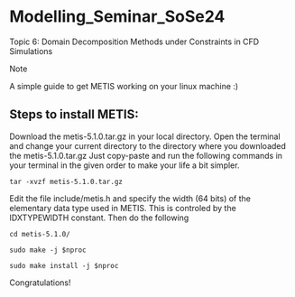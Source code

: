 # Modelling_Seminar_SoSe24
Topic 6: Domain Decomposition Methods under Constraints in CFD Simulations

> [!NOTE]
> A simple guide to get METIS working on your linux machine :)

## Steps to install METIS:
Download the metis-5.1.0.tar.gz in your local directory.
Open the terminal and change your current directory to the directory where you downloaded the metis-5.1.0.tar.gz
Just copy-paste and run the following commands in your terminal in the given order to make your life a bit simpler.
```
tar -xvzf metis-5.1.0.tar.gz
```
Edit the file include/metis.h and specify the width (64 bits) of the elementary data type used in METIS. This is controled by the IDXTYPEWIDTH constant. Then do the following
```
cd metis-5.1.0/
```
```
sudo make -j $nproc
```
```
sudo make install -j $nproc
```

Congratulations!
